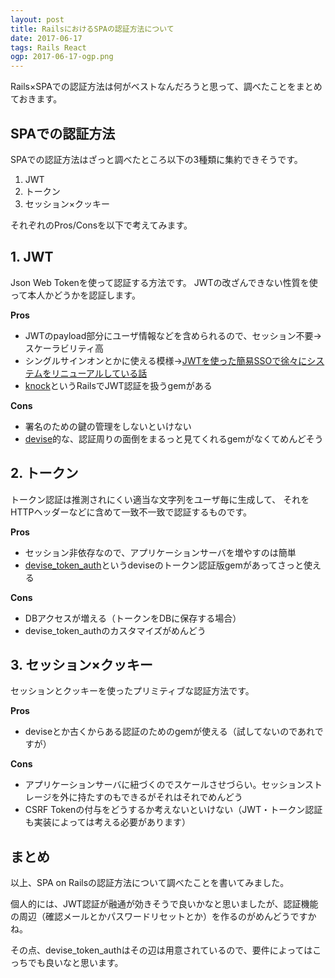 ```yaml
---
layout: post
title: RailsにおけるSPAの認証方法について
date: 2017-06-17
tags: Rails React
ogp: 2017-06-17-ogp.png
---
```


Rails×SPAでの認証方法は何がベストなんだろうと思って、調べたことをまとめておきます。

## **SPAでの認証方法**

SPAでの認証方法はざっと調べたところ以下の3種類に集約できそうです。

1. JWT
2. トークン
3. セッション×クッキー

それぞれのPros/Consを以下で考えてみます。

## **1. JWT**

Json Web Tokenを使って認証する方法です。
JWTの改ざんできない性質を使って本人かどうかを認証します。

**Pros**

- JWTのpayload部分にユーザ情報などを含められるので、セッション不要→スケーラビリティ高
- シングルサインオンとかに使える模様→[JWTを使った簡易SSOで徐々にシステムをリニューアルしている話](https://www.slideshare.net/TsuchiKazu/jwt-ssopepabotech)
- [knock](https://github.com/nsarno/knock)というRailsでJWT認証を扱うgemがある

**Cons**

- 署名のための鍵の管理をしないといけない
- [devise](https://github.com/plataformatec/devise)的な、認証周りの面倒をまるっと見てくれるgemがなくてめんどそう

## **2. トークン**

トークン認証は推測されにくい適当な文字列をユーザ毎に生成して、
それをHTTPヘッダーなどに含めて一致不一致で認証するものです。

**Pros**

- セッション非依存なので、アプリケーションサーバを増やすのは簡単
- [devise_token_auth](https://github.com/lynndylanhurley/devise_token_auth)というdeviseのトークン認証版gemがあってさっと使える

**Cons**

- DBアクセスが増える（トークンをDBに保存する場合）
- devise_token_authのカスタマイズがめんどう

## **3. セッション×クッキー**

セッションとクッキーを使ったプリミティブな認証方法です。

**Pros**

- deviseとか古くからある認証のためのgemが使える（試してないのであれですが）

**Cons**

- アプリケーションサーバに紐づくのでスケールさせづらい。セッションストレージを外に持たすのもできるがそれはそれでめんどう
- CSRF Tokenの付与をどうするか考えないといけない（JWT・トークン認証も実装によっては考える必要があります）

## **まとめ**

以上、SPA on Railsの認証方法について調べたことを書いてみました。

個人的には、JWT認証が融通が効きそうで良いかなと思いましたが、認証機能の周辺（確認メールとかパスワードリセットとか）を作るのがめんどうですかね。

その点、devise_token_authはその辺は用意されているので、要件によってはこっちでも良いなと思います。
